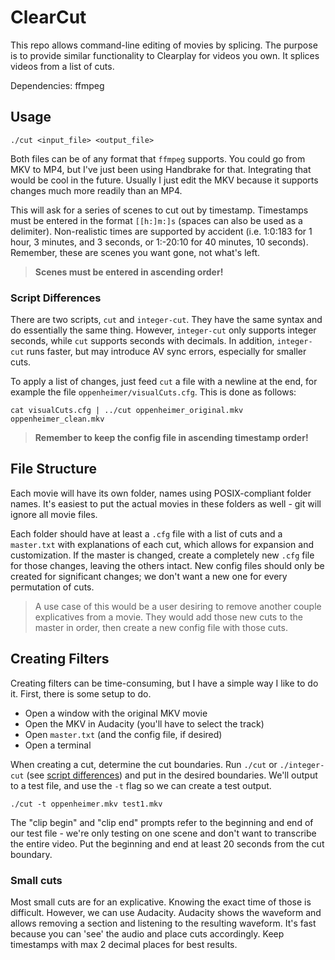 # ClearCut

This repo allows command-line editing of movies by splicing. The purpose is to provide similar functionality to Clearplay for videos you own. It splices videos from a list of cuts.

Dependencies: ffmpeg

## Usage

```
./cut <input_file> <output_file>
```

Both files can be of any format that `ffmpeg` supports. You could go from MKV to MP4, but I've just been using Handbrake for that. Integrating that would be cool in the future. Usually I just edit the MKV because it supports changes much more readily than an MP4.

This will ask for a series of scenes to cut out by timestamp. Timestamps must be entered in the format `[[h:]m:]s` (spaces can also be used as a delimiter). Non-realistic times are supported by accident (i.e. 1:0:183 for 1 hour, 3 minutes, and 3 seconds, or 1:-20:10 for 40 minutes, 10 seconds). Remember, these are scenes you want gone, not what's left.

> **Scenes must be entered in ascending order!**

### Script Differences

There are two scripts, `cut` and `integer-cut`. They have the same syntax and do essentially the same thing. However, `integer-cut` only supports integer seconds, while `cut` supports seconds with decimals. In addition, `integer-cut` runs faster, but may introduce AV sync errors, especially for smaller cuts.

To apply a list of changes, just feed `cut` a file with a newline at the end, for example the file `oppenheimer/visualCuts.cfg`. This is done as follows:

```
cat visualCuts.cfg | ../cut oppenheimer_original.mkv oppenheimer_clean.mkv
```

> **Remember to keep the config file in ascending timestamp order!**

## File Structure

Each movie will have its own folder, names using POSIX-compliant folder names. It's easiest to put the actual movies in these folders as well - git will ignore all movie files.

Each folder should have at least a `.cfg` file with a list of cuts and a `master.txt` with explanations of each cut, which allows for expansion and customization. If the master is changed, create a completely new `.cfg` file for those changes, leaving the others intact. New config files should only be created for significant changes; we don't want a new one for every permutation of cuts.

> A use case of this would be a user desiring to remove another couple explicatives from a movie. They would add those new cuts to the master in order, then create a new config file with those cuts.

## Creating Filters

Creating filters can be time-consuming, but I have a simple way I like to do it. First, there is some setup to do.

- Open a window with the original MKV movie
- Open the MKV in Audacity (you'll have to select the track)
- Open `master.txt` (and the config file, if desired)
- Open a terminal

When creating a cut, determine the cut boundaries. Run `./cut` or `./integer-cut` (see [script differences](#Script-Differences)) and put in the desired boundaries. We'll output to a test file, and use the `-t` flag so we can create a test output.

```
./cut -t oppenheimer.mkv test1.mkv
```

The "clip begin" and "clip end" prompts refer to the beginning and end of our test file - we're only testing on one scene and don't want to transcribe the entire video. Put the beginning and end at least 20 seconds from the cut boundary.

### Small cuts

Most small cuts are for an explicative. Knowing the exact time of those is difficult. However, we can use Audacity. Audacity shows the waveform and allows removing a section and listening to the resulting waveform. It's fast because you can 'see' the audio and place cuts accordingly. Keep timestamps with max 2 decimal places for best results.
